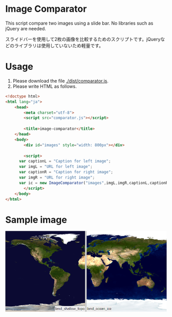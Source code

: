 # Image Comparator
This script compare two images using a slide bar. No libraries such as jQuery are needed.

スライドバーを使用して2枚の画像を比較するためのスクリプトです。jQueryなどのライブラリは使用していないため軽量です。

# Usage
1. Please download the file [./dist/comparator.js](./dist/comparator.js).
1. Please write HTML as follows.

```HTML
<!doctype html>
<html lang="ja">
	<head>
		<meta charset="utf-8">
		<script src="comparator.js"></script>
    
		<title>image-comparator</title>
	</head>
	<body>
		<div id="images" style="width: 800px"></div>
		
		<script>
      var captionL = "Caption for left image";
      var imgL = "URL for left image";
      var captionR = "Caption for right image";
      var imgR = "URL for right image";
      var ic = new ImageComparator("images",imgL,imgR,captionL,captionR);
		</script>
	</body>
</html>
```

# Sample image

![sample](./sample.png)

